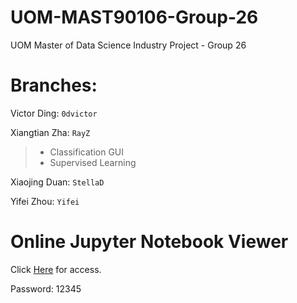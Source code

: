 # UOM-MAST90106-Group-26
UOM Master of Data Science Industry Project - Group 26

# Branches:
Victor Ding: `0dvictor`

Xiangtian Zha: `RayZ`

> * Classification GUI
> * Supervised Learning

Xiaojing Duan: `StellaD`

Yifei Zhou: `Yifei`

# Online Jupyter Notebook Viewer
Click [Here](http://54.79.169.235:50000/tree/work/HTML) for access.

Password: 12345
